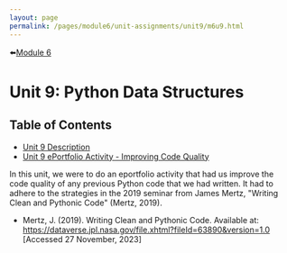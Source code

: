 ```yaml
---
layout: page
permalink: /pages/module6/unit-assignments/unit9/m6u9.html
---
```


⬅️[Module 6](/pages/module6.html)

# Unit 9: Python Data Structures


## Table of Contents

- [Unit 9 Description](/pages/module6/unit-assignments/unit9/m6u9-description.html)
- [Unit 9 ePortfolio Activity - Improving Code Quality](/pages/module6/unit-assignments/unit9/m6u9-eportfolio-activity.html)

In this unit, we were to do an eportfolio activity that had us improve the code quality of any previous Python code that we had written. It had to adhere to the strategies in the 2019 seminar from James Mertz, "Writing Clean and Pythonic Code" (Mertz, 2019).

- Mertz, J. (2019). Writing Clean and Pythonic Code. Available at: https://dataverse.jpl.nasa.gov/file.xhtml?fileId=63890&version=1.0 [Accessed 27 November, 2023]
